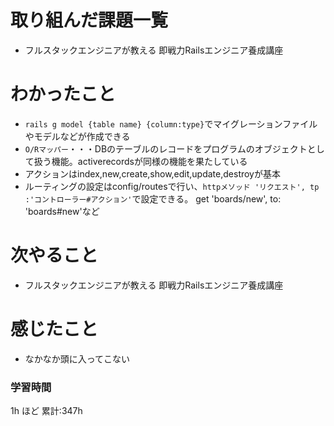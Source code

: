 # 取り組んだ課題一覧
- フルスタックエンジニアが教える 即戦力Railsエンジニア養成講座
# わかったこと
- `rails g model {table name} {column:type}`でマイグレーションファイルやモデルなどが作成できる
- `O/Rマッパー`・・・DBのテーブルのレコードをプログラムのオブジェクトとして扱う機能。activerecordsが同様の機能を果たしている
- アクションはindex,new,create,show,edit,update,destroyが基本
- ルーティングの設定はconfig/routesで行い、`httpメソッド 'リクエスト', tp :'コントローラー#アクション'`で設定できる。  get 'boards/new', to: 'boards#new'など
# 次やること
- フルスタックエンジニアが教える 即戦力Railsエンジニア養成講座
# 感じたこと
- なかなか頭に入ってこない
### 学習時間
1h ほど
累計:347h



